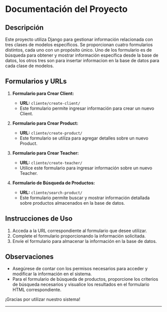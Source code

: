 # Documentación del Proyecto

## Descripción

Este proyecto utiliza Django para gestionar información relacionada con tres clases de modelos específicos. Se proporcionan cuatro formularios distintos, cada uno con un propósito único. Uno de los formulario es de búsqueda para obtener y mostrar información específica desde la base de datos, los otros tres son para insertar informacion en la base de datos para cada clase de modelos.

## Formularios y URLs

1. **Formulario para Crear Client:**
   - **URL:** `cliente/create-client/`
   - Este formulario permite ingresar información para crear un nuevo Client.

2. **Formulario para Crear Product:**
   - **URL:** `cliente/create-product/`
   - Este formulario se utiliza para agregar detalles sobre un nuevo Product.

3. **Formulario para Crear Teacher:**
   - **URL:** `cliente/create-teacher/`
   - Utilice este formulario para ingresar información sobre un nuevo Teacher.

4. **Formulario de Búsqueda de Productos:**
   - **URL:** `cliente/search-product/`
   - Este formulario permite buscar y mostrar información detallada sobre productos almacenados en la base de datos.

## Instrucciones de Uso

1. Acceda a la URL correspondiente al formulario que desee utilizar.
2. Complete el formulario proporcionando la información solicitada.
3. Envíe el formulario para almacenar la información en la base de datos.

## Observaciones

- Asegúrese de contar con los permisos necesarios para acceder y modificar la información en el sistema.
- Para el formulario de búsqueda de productos, proporcione los criterios de búsqueda necesarios y visualice los resultados en el formulario HTML correspondiente.

¡Gracias por utilizar nuestro sistema!

---

